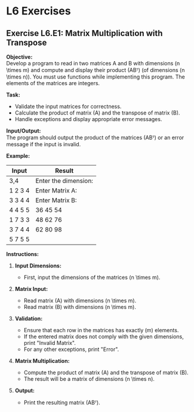# L6 Exercises

## Exercise L6.E1: Matrix Multiplication with Transpose

**Objective:**  
Develop a program to read in two matrices A and B with dimensions \(n \times m\) and compute and display their product \(ABᵀ\) (of dimensions \(n \times n\)). You must use functions while implementing this program. The elements of the matrices are integers.

**Task:**  
- Validate the input matrices for correctness.
- Calculate the product of matrix \(A\) and the transpose of matrix \(B\).
- Handle exceptions and display appropriate error messages.

**Input/Output:**  
The program should output the product of the matrices \(ABᵀ\) or an error message if the input is invalid.

**Example:**

| Input                               | Result                         |
|-------------------------------------|--------------------------------|
| 3,4                                 | Enter the dimension:           |
| 1 2 3 4                             | Enter Matrix A:                |
| 3 3 4 4                             | Enter Matrix B:                |
| 4 4 5 5                             | 36 45 54                       |
| 1 7 3 3                             | 48 62 76                       |
| 3 7 4 4                             | 62 80 98                       |
| 5 7 5 5                             |                                |

**Instructions:**

1. **Input Dimensions:**  
   - First, input the dimensions of the matrices \(n \times m\).
  
2. **Matrix Input:**  
   - Read matrix \(A\) with dimensions \(n \times m\).
   - Read matrix \(B\) with dimensions \(n \times m\).
  
3. **Validation:**  
   - Ensure that each row in the matrices has exactly \(m\) elements. 
   - If the entered matrix does not comply with the given dimensions, print "Invalid Matrix".
   - For any other exceptions, print "Error".
  
4. **Matrix Multiplication:**  
   - Compute the product of matrix \(A\) and the transpose of matrix \(B\).
   - The result will be a matrix of dimensions \(n \times n\).
  
5. **Output:**  
   - Print the resulting matrix \(ABᵀ\).

